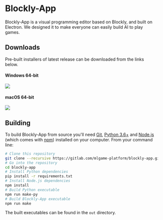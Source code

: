 # Blockly-App

Blockly-App is a visual programming editor based on Blockly, and built on Electron. We designed it to make everyone can easily build AI to play games.

## Downloads

Pre-built installers of latest release can be downloaded from the links below.

#### Windows 64-bit

[![](https://img.shields.io/badge/EXE%20Installer-v1.0.2-red)](https://github.com/jason53415/blockly-app/releases/download/v1.0.2/blockly-app-win32-x64-1.0.2.exe)
#### macOS 64-bit

[![](https://img.shields.io/badge/DMG%20Installer-v1.0.2-blue)](https://github.com/jason53415/blockly-app/releases/download/v1.0.2/blockly-app-darwin-x64-1.0.2.zip) 

## Building

To build Blockly-App from source you'll need [Git](https://git-scm.com), [Python 3.6+](https://www.python.org/) and [Node.js](https://nodejs.org/en/download/) (which comes with [npm](http://npmjs.com)) installed on your computer. From your command line:

```bash
# Clone this repository
git clone --recursive https://gitlab.com/mlgame-platform/blockly-app.git
# Go into the repository
cd blockly-app
# Install Python dependencies
pip install -r requirements.txt
# Install Node.js dependencies
npm install
# Build Python executable
npm run make-py
# Build Blockly-App executable
npm run make
```
The built executables can be found in the `out` directory.
